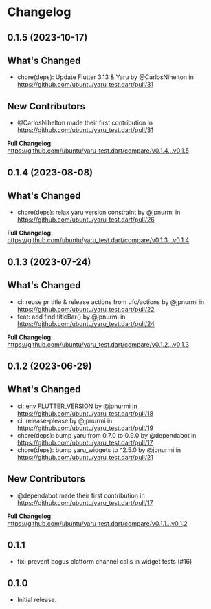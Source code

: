 # Changelog

## 0.1.5 (2023-10-17)

## What's Changed
* chore(deps): Update Flutter 3.13 & Yaru by @CarlosNihelton in https://github.com/ubuntu/yaru_test.dart/pull/31

## New Contributors
* @CarlosNihelton made their first contribution in https://github.com/ubuntu/yaru_test.dart/pull/31

**Full Changelog**: https://github.com/ubuntu/yaru_test.dart/compare/v0.1.4...v0.1.5

## 0.1.4 (2023-08-08)

## What's Changed
* chore(deps): relax yaru version constraint by @jpnurmi in https://github.com/ubuntu/yaru_test.dart/pull/26


**Full Changelog**: https://github.com/ubuntu/yaru_test.dart/compare/v0.1.3...v0.1.4

## 0.1.3 (2023-07-24)

## What's Changed
* ci: reuse pr title & release actions from ufc/actions by @jpnurmi in https://github.com/ubuntu/yaru_test.dart/pull/22
* feat: add find.titleBar() by @jpnurmi in https://github.com/ubuntu/yaru_test.dart/pull/24


**Full Changelog**: https://github.com/ubuntu/yaru_test.dart/compare/v0.1.2...v0.1.3

## 0.1.2 (2023-06-29)

## What's Changed
* ci: env FLUTTER_VERSION by @jpnurmi in https://github.com/ubuntu/yaru_test.dart/pull/18
* ci: release-please by @jpnurmi in https://github.com/ubuntu/yaru_test.dart/pull/19
* chore(deps): bump yaru from 0.7.0 to 0.9.0 by @dependabot in https://github.com/ubuntu/yaru_test.dart/pull/17
* chore(deps): bump yaru_widgets to ^2.5.0 by @jpnurmi in https://github.com/ubuntu/yaru_test.dart/pull/21

## New Contributors
* @dependabot made their first contribution in https://github.com/ubuntu/yaru_test.dart/pull/17

**Full Changelog**: https://github.com/ubuntu/yaru_test.dart/compare/v0.1.1...v0.1.2

## 0.1.1

* fix: prevent bogus platform channel calls in widget tests (#16)

## 0.1.0

* Initial release.
